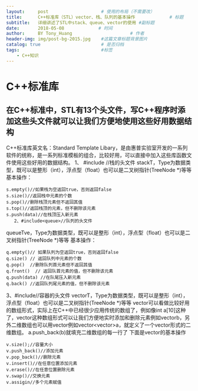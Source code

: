 ```yaml
---
layout:     post                    # 使用的布局（不需要改）
title:      C++标准库（STL）vector、栈、队列的基本操作             # 标题 
subtitle:   详细讲述了STL中stack、queue、vector的使用 #副标题
date:       2018-05-08             # 时间
author:     BY Tony_Huang                      # 作者
header-img: img/post-bg-2015.jpg    #这篇文章标题背景图片
catalog: true                       # 是否归档
tags:                               #标签
    - C++知识
---
```


# C++标准库
## 在C++标准中，STL有13个头文件，写C++程序时添加这些头文件就可以让我们方便地使用这些好用数据结构
C++标准库英文名：Standard Template Libary，是由惠普实验室开发的一系列软件的统称，是一系列标准模板的组合，比较好用，可以直接中加入这些库函数文件使用这些好用的数据结构。
      1、 #include<stack>   //栈的头文件
     stack<Type>T，Type为数据类型，既可以是整形（int），浮点型（float）也可以是二叉树指针(TreeNode *)等等
 基本操作：

    s.empty()//如果栈为空返回true，否则返回false  
    s.size()//返回栈中元素的个数  
    s.pop()//删除栈顶元素但不返回其值  
    s.top()//返回栈顶的元素，但不删除该元素  
    s.push(data)//在栈顶压入新元素 
       2、#include<queue>//队列的头文件
  queue<Type>Tve，Type为数据类型，既可以是整形（int），浮点型（float）也可以是二叉树指针(TreeNode *)等等
  基本操作：

    q.empty()// 如果队列为空返回true，否则返回false  
    q.size() // 返回队列中元素的个数  
    q.pop()  //删除队列首元素但不返回其值  
    q.front()  // 返回队首元素的值，但不删除该元素  
    q.push(data) //在队尾压入新元素 
    q.back() //返回队列尾元素的值，但不删除该元素
      
 3、#include<vector>//容器的头文件
 vector<Type>T，Type为数据类型，既可以是整形（int），浮点型（float）也可以是二叉树指针(TreeNode *)等等
 vector可以看做比较好用的数组形式，实际上在C++中已经很少应用传统的数组了，例如像int a[10]这种了，vector这种数组形式可以让我们方便地实时添加和删除元素例如vector<int>b，另外二维数组也可以用vector例如vector<vector<int>>a，就定义了一个vector形式的二维数组。
 a.push_back(b)就填充二维数组的每一行了
 下面是vector的基本操作
 

```
v.size();//容量大小
v.push_back()//添加元素
v.pop_back()//删除元素
v.insert()//在任意位置添加元素
v.erase()//在任意位置删除元素
v.swap()//交换元素
v.assigin//多个元素赋值
```
